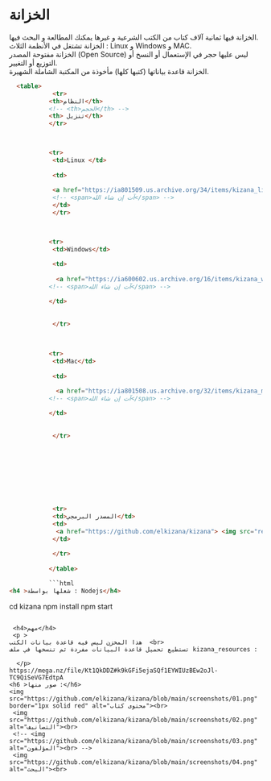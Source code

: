 # الخزانة

<p>
الخزانة فيها ثمانية آلاف كتاب من الكتب الشرعية و غيرها يمكنك المطالعة و البحث فيها. <br>
الخزانة تشتغل في الأنظمة الثلاث : Linux و Windows و MAC.<br>
الخزانة مفتوحة المصدر (Open Source) ليس عليها حجر في الإستعمال أو النسخ أو التوزيع أو التغيير.<br>
الخزانة قاعدة بياناتها (كتبها كلها) مأخوذة من المكتبة الشاملة الشهيرة.<br>
 </p>

```html
  <table>
            <tr>
           <th>النظام</th>
           <!-- <th>الحجم</th> -->
           <th> تنزيل</th>
           </tr>
           


           <tr>
            <td>Linux </td>
            
            <td>
            
            <a href="https://ia801509.us.archive.org/34/items/kizana_linux/kizana_linux.zip"> <img src="resources/download.png" id="download_image" alt="تنزيل المكتبة" title="تنزيل المكتبة" >  </a>
            <!-- <span>آت إن شاء الله</span> -->
            </td>
            </tr>


            
           <tr>
            <td>Windows</td>
            
            <td>
           
             <a href="https://ia600602.us.archive.org/16/items/kizana_windows/kizana_windows.zip"> <img src="resources/download.png" id="download_image" alt="تنزيل المكتبة" title="تنزيل المكتبة" >  </a>
           <!-- <span>آت إن شاء الله</span> -->

           </td>
           
           
            </tr>
            
           
                     
           <tr>
            <td>Mac</td>
            
            <td>
           
             <a href="https://ia801508.us.archive.org/32/items/kizana_mac/kizana_mac.zip"> <img src="resources/download.png" id="download_image" alt="تنزيل المكتبة" title="تنزيل المكتبة" >  </a>
           <!-- <span>آت إن شاء الله</span> -->

           </td>
           
           
            </tr>
            
     
           

            



           
            <tr>
            <td>المصدر البرمجي</td>
            <td>
             <a href="https://github.com/elkizana/kizana"> <img src="resources/github.png" id="download_image" alt="تنزيل المكتبة"> </a>
            </td>
            
            </tr>
           
           </table>

           ```html
<h4 >شغلها بواسطة : Nodejs</h4>

 ```
cd kizana
npm install 
npm start 
```

 <h4>مهم</h4>
 <p > 
هذا المخزن ليس فيه قاعدة بيانات الكتب  <br>
تستطيع تحميل قاعدة البيانات مفردة ثم تنسخها في ملف kizana_resources :

  </p>
https://mega.nz/file/Kt1QkDDZ#k9kGFi5ejaSQf1EYWIUzBEw2oJl-TC9QiSeVG7EdtpA
<h6 >صور منها :</h6>
<img  src="https://github.com/elkizana/kizana/blob/main/screenshots/01.png"  border="1px solid red" alt="محتوى كتاب"><br>
 <img src="https://github.com/elkizana/kizana/blob/main/screenshots/02.png" alt="التصانيف"><br>
 <!-- <img src="https://github.com/elkizana/kizana/blob/main/screenshots/03.png" alt="المؤلفون"><br> -->
 <img src="https://github.com/elkizana/kizana/blob/main/screenshots/04.png" alt="البحث"><br>  


